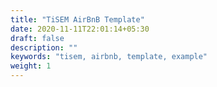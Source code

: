 ```yaml
---
title: "TiSEM AirBnB Template"
date: 2020-11-11T22:01:14+05:30
draft: false
description: ""
keywords: "tisem, airbnb, template, example"
weight: 1
---
```

